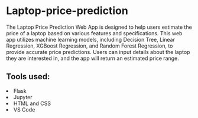 # Laptop-price-prediction
The Laptop Price Prediction Web App is designed to help users estimate the price of a laptop based on various features and specifications. This web app utilizes machine learning models, including Decision Tree, Linear Regression, XGBoost Regression, and Random Forest Regression, to provide accurate price predictions. Users can input details about the laptop they are interested in, and the app will return an estimated price range.<br>
## Tools used:
<li>Flask</li>
<li>Jupyter</li>
<li>HTML and CSS</li>
<li>VS Code</li>
